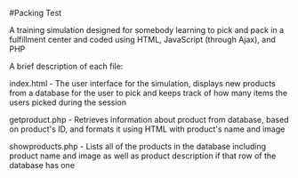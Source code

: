 #Packing Test

A training simulation designed for somebody learning to pick and pack in a fulfillment center and coded using HTML, JavaScript (through Ajax), and PHP

A brief description of each file:

index.html - The user interface for the simulation, displays new products from a database for the user to pick and keeps track of how many items the users picked during the session

getproduct.php - Retrieves information about product from database, based on product's ID, and formats it using HTML with product's name and image

showproducts.php - Lists all of the products in the database including product name and image as well as product description if that row of the database has one